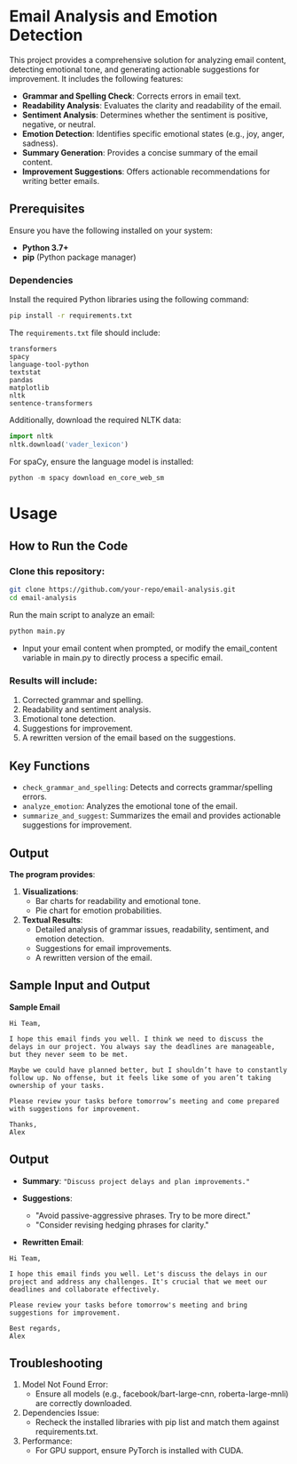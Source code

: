 # Email Analysis and Emotion Detection

This project provides a comprehensive solution for analyzing email content, detecting emotional tone, and generating actionable suggestions for improvement. It includes the following features:

- **Grammar and Spelling Check**: Corrects errors in email text.
- **Readability Analysis**: Evaluates the clarity and readability of the email.
- **Sentiment Analysis**: Determines whether the sentiment is positive, negative, or neutral.
- **Emotion Detection**: Identifies specific emotional states (e.g., joy, anger, sadness).
- **Summary Generation**: Provides a concise summary of the email content.
- **Improvement Suggestions**: Offers actionable recommendations for writing better emails.

## **Prerequisites**

Ensure you have the following installed on your system:

- **Python 3.7+**
- **pip** (Python package manager)

### **Dependencies**
Install the required Python libraries using the following command:

```bash
pip install -r requirements.txt
```
The `requirements.txt` file should include:
```
transformers
spacy
language-tool-python
textstat
pandas
matplotlib
nltk
sentence-transformers
```
Additionally, download the required NLTK data:
```python
import nltk
nltk.download('vader_lexicon')
```
For spaCy, ensure the language model is installed:
```python
python -m spacy download en_core_web_sm
```
# Usage

## **How to Run the Code**

### Clone this repository:
```bash
git clone https://github.com/your-repo/email-analysis.git
cd email-analysis
```
Run the main script to analyze an email:
```bash
python main.py
```
- Input your email content when prompted, or modify the email_content variable in main.py to directly process a specific email.
### Results will include:
1. Corrected grammar and spelling.
2. Readability and sentiment analysis.
3. Emotional tone detection.
4. Suggestions for improvement.
5. A rewritten version of the email based on the suggestions.
## Key Functions
- `check_grammar_and_spelling`: Detects and corrects grammar/spelling errors.
- `analyze_emotion`: Analyzes the emotional tone of the email.
- `summarize_and_suggest`: Summarizes the email and provides actionable suggestions for improvement.
## Output
**The program provides**:
1. **Visualizations**:
    - Bar charts for readability and emotional tone.
    - Pie chart for emotion probabilities.
2. **Textual Results**:
    - Detailed analysis of grammar issues, readability, sentiment, and emotion detection.
    - Suggestions for email improvements.
    - A rewritten version of the email.
## Sample Input and Output
**Sample Email**
```
Hi Team,

I hope this email finds you well. I think we need to discuss the delays in our project. You always say the deadlines are manageable, but they never seem to be met.

Maybe we could have planned better, but I shouldn’t have to constantly follow up. No offense, but it feels like some of you aren’t taking ownership of your tasks.

Please review your tasks before tomorrow’s meeting and come prepared with suggestions for improvement.

Thanks,  
Alex
```
## Output
- **Summary**:
`"Discuss project delays and plan improvements."`

- **Suggestions**:
    - "Avoid passive-aggressive phrases. Try to be more direct."
    - "Consider revising hedging phrases for clarity."
- **Rewritten Email**:
```
Hi Team,

I hope this email finds you well. Let's discuss the delays in our project and address any challenges. It's crucial that we meet our deadlines and collaborate effectively.

Please review your tasks before tomorrow's meeting and bring suggestions for improvement.

Best regards,  
Alex
```
## Troubleshooting
1. Model Not Found Error:
    - Ensure all models (e.g., facebook/bart-large-cnn, roberta-large-mnli) are correctly downloaded.
2. Dependencies Issue:
    - Recheck the installed libraries with pip list and match them against requirements.txt.
3. Performance:
    - For GPU support, ensure PyTorch is installed with CUDA.